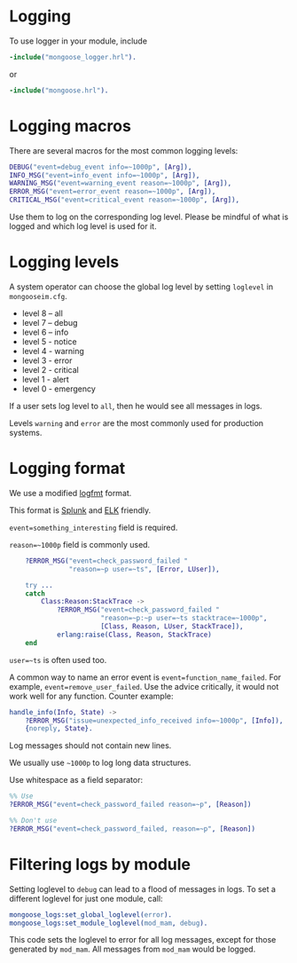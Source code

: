 # Logging

To use logger in your module, include

```erlang
-include("mongoose_logger.hrl").
```
or
```erlang
-include("mongoose.hrl").
```

# Logging macros

There are several macros for the most common logging levels:

```erlang
DEBUG("event=debug_event info=~1000p", [Arg]),
INFO_MSG("event=info_event info=~1000p", [Arg]),
WARNING_MSG("event=warning_event reason=~1000p", [Arg]),
ERROR_MSG("event=error_event reason=~1000p", [Arg]),
CRITICAL_MSG("event=critical_event reason=~1000p", [Arg]),
```

Use them to log on the corresponding log level.
Please be mindful of what is logged and which log level is used for it.

# Logging levels

A system operator can choose the global log level by setting `loglevel` in `mongooseim.cfg`.

- level 8 – all
- level 7 – debug
- level 6 – info
- level 5 - notice
- level 4 - warning
- level 3 - error
- level 2 - critical
- level 1 - alert
- level 0 - emergency

If a user sets log level to `all`, then he would see all messages in logs.

Levels `warning` and `error` are the most commonly used for production systems.

# Logging format

We use a modified [logfmt](https://brandur.org/logfmt) format.

This format is [Splunk](https://www.splunk.com/en_us/solutions/solution-areas/log-management.html)
and [ELK](https://www.elastic.co/elk-stack) friendly.

`event=something_interesting` field is required.

`reason=~1000p` field is commonly used.

```erlang
    ?ERROR_MSG("event=check_password_failed "
               "reason=~p user=~ts", [Error, LUser]),

    try ...
    catch
        Class:Reason:StackTrace ->
            ?ERROR_MSG("event=check_password_failed "
                       "reason=~p:~p user=~ts stacktrace=~1000p",
                       [Class, Reason, LUser, StackTrace]),
            erlang:raise(Class, Reason, StackTrace)
    end
```

`user=~ts` is often used too.

A common way to name an error event is `event=function_name_failed`.
For example, `event=remove_user_failed`. Use the advice critically, it would
not work well for any function. Counter example:

```erlang
handle_info(Info, State) ->
    ?ERROR_MSG("issue=unexpected_info_received info=~1000p", [Info]),
    {noreply, State}.
```

Log messages should not contain new lines.

We usually use `~1000p` to log long data structures.

Use whitespace as a field separator:

```erlang
%% Use
?ERROR_MSG("event=check_password_failed reason=~p", [Reason])

%% Don't use
?ERROR_MSG("event=check_password_failed, reason=~p", [Reason])
```

# Filtering logs by module

Setting loglevel to `debug` can lead to a flood of messages in logs.
To set a different loglevel for just one module, call:

```erlang
mongoose_logs:set_global_loglevel(error).
mongoose_logs:set_module_loglevel(mod_mam, debug).
```

This code sets the loglevel to error for all log messages, except for those generated by `mod_mam`.
All messages from `mod_mam` would be logged.
